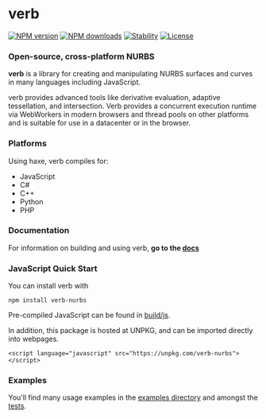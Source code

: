 # verb

[![NPM version](https://badge.fury.io/js/verb-nurbs.svg)](https://badge.fury.io/js/verb-nurbs)
[![NPM downloads](https://img.shields.io/npm/dw/verb-nurbs)](https://www.npmjs.com/package/verb-nurbs)
[![Stability](https://img.shields.io/badge/stability-stable-success)](https://github.com/emersion/stability-badges#stable)
[![License](https://img.shields.io/github/license/pboyer/verb)](https://github.com/pboyer/verb/blob/master/LICENSE)

### Open-source, cross-platform NURBS

<strong>verb</strong> is a library for creating and manipulating NURBS surfaces and curves in many languages including JavaScript.

verb provides advanced tools like derivative evaluation, adaptive tessellation, and intersection.  Verb provides a concurrent execution runtime via WebWorkers in modern browsers and thread pools on other platforms and is suitable for use in a datacenter or in the browser.

### Platforms

Using haxe, verb compiles for:

* JavaScript
* C#
* C++
* Python
* PHP

### Documentation

For information on building and using verb, **go to the [docs](http://verbnurbs.com/docs)**

### JavaScript Quick Start

You can install verb with

    npm install verb-nurbs
    
Pre-compiled JavaScript can be found in [build/js](https://github.com/pboyer/verb/blob/master/build/js).

In addition, this package is hosted at UNPKG, and can be imported directly into webpages.
```
<script language="javascript" src="https://unpkg.com/verb-nurbs"></script>
```

### Examples

You'll find many usage examples in the [examples directory](https://github.com/pboyer/verb/blob/master/examples) and amongst the [tests](https://github.com/pboyer/verb/tree/master/test).


